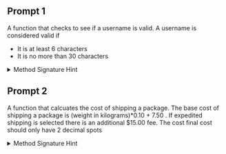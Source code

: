 
## Prompt 1
A function that checks to see if a username is valid. A username is considered valid if
- It is at least 6 characters 
- It is no more than 30 characters

<details>
<summary>Method Signature Hint</summary>

```java
interface UsernameValidator{
    boolean isValidUsername(String username);
}    
```
</details>

## Prompt 2
A function that calcuates the cost of shipping a package. The base cost of shipping a package is (weight in kilograms)*0.10 + 7.50 . If expedited shipping is selected there is an additional $15.00 fee. The cost final cost should only have 2 decimal spots

<details>
<summary>Method Signature Hint</summary>

```java
interface ShippingCalculator{
    double shippingCost(double kilos, boolean isExpedited);
}    
```
</details>